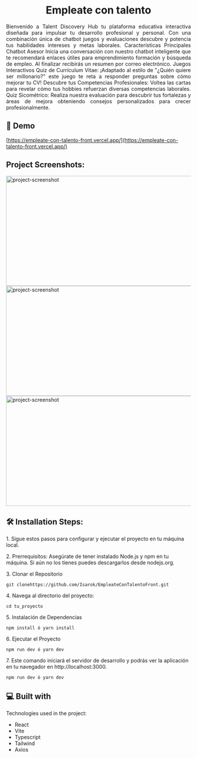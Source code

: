 <h1 align="center" id="title">Empleate con talento</h1>

<p align="justify">Bienvenido a Talent Discovery Hub tu plataforma educativa interactiva diseñada para impulsar tu desarrollo profesional y personal. Con una combinación única de chatbot juegos y evaluaciones descubre y potencia tus habilidades intereses y metas laborales. Características Principales Chatbot Asesor Inicia una conversación con nuestro chatbot inteligente que te recomendará enlaces útiles para emprendimiento formación y búsqueda de empleo. Al finalizar recibirás un resumen por correo electrónico. Juegos Interactivos Quiz de Currículum Vitae: ¡Adaptado al estilo de "¿Quién quiere ser millonario?" este juego te reta a responder preguntas sobre cómo mejorar tu CV! Descubre tus Competencias Profesionales: Voltea las cartas para revelar cómo tus hobbies refuerzan diversas competencias laborales. Quiz Sicométrico: Realiza nuestra evaluación para descubrir tus fortalezas y áreas de mejora obteniendo consejos personalizados para crecer profesionalmente.</p>

<h2>🚀 Demo</h2>

[https://empleate-con-talento-front.vercel.app/](https://empleate-con-talento-front.vercel.app/)

<h2>Project Screenshots:</h2>

<img src="https://res.cloudinary.com/dtppkikkr/image/upload/v1714042939/Landing_owcqdo.png" alt="project-screenshot" width="600" height="300/">

<img src="https://res.cloudinary.com/dtppkikkr/image/upload/v1714042939/QUIZ_j6cyfn.png" alt="project-screenshot" width="640" height="300/">

<img src="https://res.cloudinary.com/dtppkikkr/image/upload/v1714042939/50_bsr94d.png" alt="project-screenshot" width="640" height="300/">

<h2>🛠️ Installation Steps:</h2>

<p>1. Sigue estos pasos para configurar y ejecutar el proyecto en tu máquina local.</p>

<p>2. Prerrequisitos: Asegúrate de tener instalado Node.js y npm en tu máquina. Si aún no los tienes puedes descargarlos desde nodejs.org.</p>

<p>3. Clonar el Repositorio</p>

```
git clonehttps://github.com/Isarok/EmpleateConTalentoFront.git
```

<p>4. Navega al directorio del proyecto:</p>

```
cd tu_proyecto
```

<p>5. Instalación de Dependencias</p>

```
npm install ó yarn install
```

<p>6. Ejecutar el Proyecto</p>

```
npm run dev ó yarn dev
```

<p>7. Este comando iniciará el servidor de desarrollo y podrás ver la aplicación en tu navegador en http://localhost:3000.</p>

```
npm run dev ó yarn dev
```

<h2>💻 Built with</h2>

Technologies used in the project:

*   React
*   Vite
*   Typescript
*   Tailwind
*   Axios
